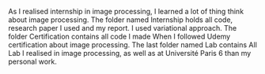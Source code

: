 As I realised internship in image processing, I learned a lot of thing think about image processing. The folder named Internship holds all code, research paper I used and my report. I used variational approach. The folder Certification contains all code I made When I followed Udemy certification about image processing. The last folder named Lab contains All Lab I realised in image processing, as well as at Université Paris 6 than my personal work. 
